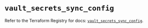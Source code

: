 # `vault_secrets_sync_config`

Refer to the Terraform Registry for docs: [`vault_secrets_sync_config`](https://registry.terraform.io/providers/hashicorp/vault/4.3.0/docs/resources/secrets_sync_config).
